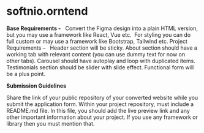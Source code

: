 # softnio.orntend

**Base Requirements -**
 
Convert the Figma design into a plain HTML version, but you may use a framework like React, Vue etc.
 For styling you can do full custom or may use a framework like Bootstrap, Tailwind etc.
Project Requirements –
 
Header section will be sticky.
About section should have a working tab with relevant content      (you can use dummy text for now on other tabs).
Carousel should have autoplay and loop with duplicated items.
Testimonials section should be slider with slide effect.
Functional form will be a plus point.

**Submission Guidelines**

Share the link of your public repository of your converted website while you submit the application form.
Within your project repository, must include a README.md file. In this file, you should add the live preview link and any other important information about your project. If you use any framework or library then you must mention that.
